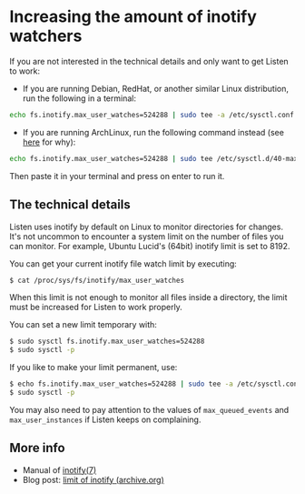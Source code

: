 # Increasing the amount of inotify watchers

If you are not interested in the technical details and only want to get Listen to work:

- If you are running Debian, RedHat, or another similar Linux distribution, run the following in a terminal:

```bash
echo fs.inotify.max_user_watches=524288 | sudo tee -a /etc/sysctl.conf && sudo sysctl -p
```

- If you are running ArchLinux, run the following command instead (see [here][] for why):

```bash
echo fs.inotify.max_user_watches=524288 | sudo tee /etc/sysctl.d/40-max-user-watches.conf && sudo sysctl --system
```

[here]: https://www.archlinux.org/news/deprecation-of-etcsysctlconf/

Then paste it in your terminal and press on enter to run it. 

## The technical details 

Listen uses inotify by default on Linux to monitor directories for changes. It's not uncommon to encounter a system limit on the number of files you can monitor. For example, Ubuntu Lucid's (64bit) inotify limit is set to 8192.

You can get your current inotify file watch limit by executing:

```bash
$ cat /proc/sys/fs/inotify/max_user_watches
```

When this limit is not enough to monitor all files inside a directory, the limit must be increased for Listen to work properly. 

You can set a new limit temporary with:

```bash
$ sudo sysctl fs.inotify.max_user_watches=524288
$ sudo sysctl -p
```

If you like to make your limit permanent, use:

```bash
$ echo fs.inotify.max_user_watches=524288 | sudo tee -a /etc/sysctl.conf
$ sudo sysctl -p
```

You may also need to pay attention to the values of `max_queued_events` and `max_user_instances` if Listen keeps on complaining.

## More info

* Manual of [inotify(7)](http://linux.die.net/man/7/inotify)
* Blog post: [limit of inotify (archive.org)](https://web.archive.org/web/20161106193425/http://blog.sorah.jp/2012/01/24/inotify-limitation)
